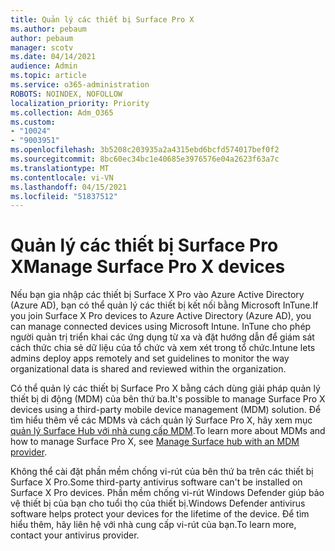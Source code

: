 ```yaml
---
title: Quản lý các thiết bị Surface Pro X
ms.author: pebaum
author: pebaum
manager: scotv
ms.date: 04/14/2021
audience: Admin
ms.topic: article
ms.service: o365-administration
ROBOTS: NOINDEX, NOFOLLOW
localization_priority: Priority
ms.collection: Adm_O365
ms.custom:
- "10024"
- "9003951"
ms.openlocfilehash: 3b5208c203935a2a4315ebd6bcfd574017bef0f2
ms.sourcegitcommit: 8bc60ec34bc1e40685e3976576e04a2623f63a7c
ms.translationtype: MT
ms.contentlocale: vi-VN
ms.lasthandoff: 04/15/2021
ms.locfileid: "51837512"
---
```

# <a name="manage-surface-pro-x-devices"></a><span data-ttu-id="7619f-102">Quản lý các thiết bị Surface Pro X</span><span class="sxs-lookup"><span data-stu-id="7619f-102">Manage Surface Pro X devices</span></span>

<span data-ttu-id="7619f-103">Nếu bạn gia nhập các thiết bị Surface X Pro vào Azure Active Directory (Azure AD), bạn có thể quản lý các thiết bị kết nối bằng Microsoft InTune.</span><span class="sxs-lookup"><span data-stu-id="7619f-103">If you join Surface X Pro devices to Azure Active Directory (Azure AD), you can manage connected devices using Microsoft Intune.</span></span> <span data-ttu-id="7619f-104">InTune cho phép người quản trị triển khai các ứng dụng từ xa và đặt hướng dẫn để giám sát cách thức chia sẻ dữ liệu của tổ chức và xem xét trong tổ chức.</span><span class="sxs-lookup"><span data-stu-id="7619f-104">Intune lets admins deploy apps remotely and set guidelines to monitor the way organizational data is shared and reviewed within the organization.</span></span>

<span data-ttu-id="7619f-105">Có thể quản lý các thiết bị Surface Pro X bằng cách dùng giải pháp quản lý thiết bị di động (MDM) của bên thứ ba.</span><span class="sxs-lookup"><span data-stu-id="7619f-105">It's possible to manage Surface Pro X devices using a third-party mobile device management (MDM) solution.</span></span> <span data-ttu-id="7619f-106">Để tìm hiểu thêm về các MDMs và cách quản lý Surface Pro X, hãy xem mục [quản lý Surface Hub với nhà cung cấp MDM](https://docs.microsoft.com/surface-hub/manage-settings-with-mdm-for-surface-hub).</span><span class="sxs-lookup"><span data-stu-id="7619f-106">To learn more about MDMs and how to manage Surface Pro X, see [Manage Surface hub with an MDM provider](https://docs.microsoft.com/surface-hub/manage-settings-with-mdm-for-surface-hub).</span></span>

<span data-ttu-id="7619f-107">Không thể cài đặt phần mềm chống vi-rút của bên thứ ba trên các thiết bị Surface X Pro.</span><span class="sxs-lookup"><span data-stu-id="7619f-107">Some third-party antivirus software can't be installed on Surface X Pro devices.</span></span> <span data-ttu-id="7619f-108">Phần mềm chống vi-rút Windows Defender giúp bảo vệ thiết bị của bạn cho tuổi thọ của thiết bị.</span><span class="sxs-lookup"><span data-stu-id="7619f-108">Windows Defender antivirus software helps protect your devices for the lifetime of the device.</span></span> <span data-ttu-id="7619f-109">Để tìm hiểu thêm, hãy liên hệ với nhà cung cấp vi-rút của bạn.</span><span class="sxs-lookup"><span data-stu-id="7619f-109">To learn more, contact your antivirus provider.</span></span>

